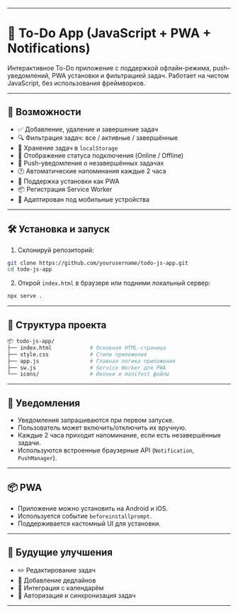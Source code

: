 
---

# 📝 To-Do App (JavaScript + PWA + Notifications)

Интерактивное To-Do приложение с поддержкой офлайн-режима, push-уведомлений, PWA установки и фильтрацией задач. Работает на чистом JavaScript, без использования фреймворков.

---

## 🚀 Возможности

- ✅ Добавление, удаление и завершение задач
- 🔍 Фильтрация задач: все / активные / завершённые
- 💾 Хранение задач в `localStorage`
- 📡 Отображение статуса подключения (Online / Offline)
- 🔔 Push-уведомления о незавершённых задачах
- 🕐 Автоматические напоминания каждые 2 часа
- 📲 Поддержка установки как PWA
- 📦 Регистрация Service Worker
- 📱 Адаптирован под мобильные устройства

---

## 🛠️ Установка и запуск

1. Склонируй репозиторий:

```bash
git clone https://github.com/yourusername/todo-js-app.git
cd todo-js-app
```

2. Открой `index.html` в браузере или подними локальный сервер:

```bash
npx serve .
```

---

## 🧩 Структура проекта

```bash
📦 todo-js-app/
├── index.html            # Основная HTML-страница
├── style.css             # Стили приложения
├── app.js                # Главная логика приложения
├── sw.js                 # Service Worker для PWA
└── icons/                # Иконки и manifest файлы
```

---

## 🔔 Уведомления

- Уведомления запрашиваются при первом запуске.
- Пользователь может включить/отключить их вручную.
- Каждые 2 часа приходит напоминание, если есть незавершённые задачи.
- Используются встроенные браузерные API (`Notification`, `PushManager`).

---

## 📦 PWA

- Приложение можно установить на Android и iOS.
- Используется событие `beforeinstallprompt`.
- Поддерживается кастомный UI для установки.

---

## 🧪 Будущие улучшения

- ✏️ Редактирование задач
- 📅 Добавление дедлайнов
- 🧠 Интеграция с календарём
- 🔐 Авторизация и синхронизация задач

---
